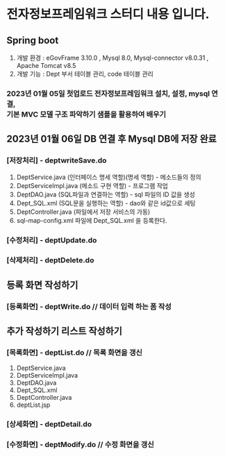 # 전자정보프레임워크 스터디 내용 입니다. 
## Spring boot
1. 개발 환경 : eGovFrame 3.10.0 , Mysql 8.0, Mysql-connector v8.0.31 , Apache Tomcat v8.5
2. 개발 기능 : Dept 부서 테이블 관리, code 테이블 관리
### 2023년 01월 05일 첫업로드 전자정보프레임워크 설치, 설정, mysql 연결, <br>기본 MVC 모델 구조 파악하기 샘플을 활용하여 배우기

## 2023년 01월 06일 DB 연결 후 Mysql DB에 저장 완료
### [저장처리] - deptwriteSave.do
1. DeptService.java (인터페이스 명세 역할)(명세 역할) - 메소드들의 정의
2. DeptServiceImpl.java (메소드 구현 역할) - 프로그램 작업
3. DeptDAO.java (SQL파일과 연결하는 역할) - sql 파일의 ID 값을 생성
4. Dept_SQL.xml (SQL문을 실행하는 역할) - dao와 같은 id값으로 세팅
5. DeptController.java (파일에서 저장 서비스의 가동)
6. sql-map-config.xml 파일에 Dept_SQL.xml 을 등록한다.

### [수정처리] - deptUpdate.do

### [삭제처리] - deptDelete.do 

## 등록 화면 작성하기
### [등록화면] - deptWrite.do // 데이터 입력 하는 폼 작성

## 추가 작성하기 리스트 작성하기
### [목록화면] - deptList.do // 목록 화면을 갱신
1. DeptService.java
2. DeptServiceImpl.java
3. DeptDAO.java
4. Dept_SQL.xml
5. DeptController.java
6. deptList.jsp

### [상세화면] - deptDetail.do 

### [수정화면] - deptModify.do // 수정 화면을 갱신



